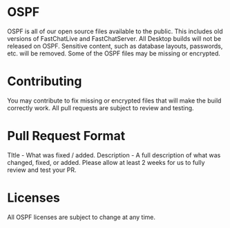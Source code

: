 # OSPF
OSPF is all of our open source files available to the public. This includes old versions of FastChatLive and FastChatServer. All Desktop builds will not be released on OSPF. Sensitive content, such as database layouts, passwords, etc. will be removed. Some of the OSPF files may be missing or encrypted. 

# Contributing
You may contribute to fix missing or encrypted files that will make the build correctly work. All pull requests are subject to review and testing. 

# Pull Request Format
TItle - What was fixed / added.
Description - A full description of what was changed, fixed, or added.
Please allow at least 2 weeks for us to fully review and test your PR.

# Licenses
All OSPF licenses are subject to change at any time. 
